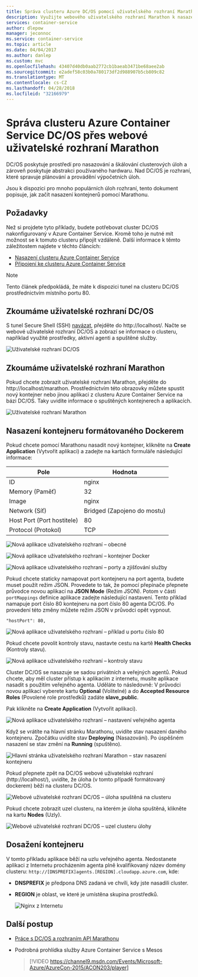 ```yaml
---
title: Správa clusteru Azure DC/OS pomocí uživatelského rozhraní Marathon
description: Využijte webového uživatelského rozhraní Marathon k nasazení kontejnerů do clusteru Azure Container Service.
services: container-service
author: dlepow
manager: jeconnoc
ms.service: container-service
ms.topic: article
ms.date: 04/04/2017
ms.author: danlep
ms.custom: mvc
ms.openlocfilehash: 43407d40db0aab2772cb1baeab3471be68aee2ab
ms.sourcegitcommit: e2adef58c03b0a780173df2d988907b5cb809c82
ms.translationtype: MT
ms.contentlocale: cs-CZ
ms.lasthandoff: 04/28/2018
ms.locfileid: "32166979"
---
```

# <a name="manage-an-azure-container-service-dcos-cluster-through-the-marathon-web-ui"></a>Správa clusteru Azure Container Service DC/OS přes webové uživatelské rozhraní Marathon

DC/OS poskytuje prostředí pro nasazování a škálování clusterových úloh a zároveň poskytuje abstrakci používaného hardwaru. Nad DC/OS je rozhraní, které spravuje plánování a provádění výpočetních úloh.

Jsou k dispozici pro mnoho populárních úloh rozhraní, tento dokument popisuje, jak začít nasazení kontejnerů pomocí Marathonu. 


## <a name="prerequisites"></a>Požadavky
Než si projdete tyto příklady, budete potřebovat cluster DC/OS nakonfigurovaný v Azure Container Service. Kromě toho je nutné mít možnost se k tomuto clusteru připojit vzdáleně. Další informace k těmto záležitostem najdete v těchto článcích:

* [Nasazení clusteru Azure Container Service](container-service-deployment.md)
* [Připojení ke clusteru Azure Container Service](../container-service-connect.md)

> [!NOTE]
> Tento článek předpokládá, že máte k dispozici tunel na clusteru DC/OS prostřednictvím místního portu 80.
>

## <a name="explore-the-dcos-ui"></a>Zkoumáme uživatelské rozhraní DC/OS
S tunel Secure Shell (SSH) [navázat](../container-service-connect.md), přejděte do http://localhost/. Načte se webové uživatelské rozhraní DC/OS a zobrazí se informace o clusteru, například využité prostředky, aktivní agenti a spuštěné služby.

![Uživatelské rozhraní DC/OS](./media/container-service-mesos-marathon-ui/dcos2.png)

## <a name="explore-the-marathon-ui"></a>Zkoumáme uživatelské rozhraní Marathon
Pokud chcete zobrazit uživatelské rozhraní Marathon, přejděte do http://localhost/marathon. Prostřednictvím této obrazovky můžete spustit nový kontejner nebo jinou aplikaci z clusteru Azure Container Service na bázi DC/OS. Taky uvidíte informace o spuštěných kontejnerech a aplikacích.  

![Uživatelské rozhraní Marathon](./media/container-service-mesos-marathon-ui/dcos3.png)

## <a name="deploy-a-docker-formatted-container"></a>Nasazení kontejneru formátovaného Dockerem
Pokud chcete pomocí Marathonu nasadit nový kontejner, klikněte na **Create Application** (Vytvořit aplikaci) a zadejte na kartách formuláře následující informace:

| Pole | Hodnota |
| --- | --- |
| ID |nginx |
| Memory (Paměť) | 32 |
| Image |nginx |
| Network (Síť) |Bridged (Zapojeno do mostu) |
| Host Port (Port hostitele) |80 |
| Protocol (Protokol) |TCP |

![Nová aplikace uživatelského rozhraní – obecné](./media/container-service-mesos-marathon-ui/dcos4.png)

![Nová aplikace uživatelského rozhraní – kontejner Docker](./media/container-service-mesos-marathon-ui/dcos5.png)

![Nová aplikace uživatelského rozhraní – porty a zjišťování služby](./media/container-service-mesos-marathon-ui/dcos6.png)

Pokud chcete staticky namapovat port kontejneru na port agenta, budete muset použít režim JSON. Provedete to tak, že pomocí přepínače přepnete průvodce novou aplikací na **JSON Mode** (Režim JSON). Potom v části `portMappings` definice aplikace zadejte následující nastavení. Tento příklad namapuje port číslo 80 kontejneru na port číslo 80 agenta DC/OS. Po provedení této změny můžete režim JSON v průvodci opět vypnout.

```none
"hostPort": 80,
```

![Nová aplikace uživatelského rozhraní – příklad u portu číslo 80](./media/container-service-mesos-marathon-ui/dcos13.png)

Pokud chcete povolit kontroly stavu, nastavte cestu na kartě **Health Checks** (Kontroly stavu).

![Nová aplikace uživatelského rozhraní – kontroly stavu](./media/container-service-mesos-marathon-ui/dcos_healthcheck.png)

Cluster DC/OS se nasazuje se sadou privátních a veřejných agentů. Pokud chcete, aby měl cluster přístup k aplikacím z internetu, musíte aplikace nasadit s použitím veřejného agenta. Uděláte to následovně: V průvodci novou aplikací vyberete kartu **Optional** (Volitelné) a do **Accepted Resource Roles** (Povolené role prostředků) zadáte **slave_public**.

Pak klikněte na **Create Application** (Vytvořit aplikaci).

![Nová aplikace uživatelského rozhraní – nastavení veřejného agenta](./media/container-service-mesos-marathon-ui/dcos14.png)

Když se vrátíte na hlavní stránku Marathonu, uvidíte stav nasazení daného kontejneru. Zpočátku uvidíte stav **Deploying** (Nasazování). Po úspěšném nasazení se stav změní na **Running** (spuštěno).

![Hlavní stránka uživatelského rozhraní Marathon – stav nasazení kontejneru](./media/container-service-mesos-marathon-ui/dcos7.png)

Pokud přepnete zpět na DC/OS webové uživatelské rozhraní (http://localhost/), uvidíte, že úloha (v tomto případě formátovaný dockerem) běží na clusteru DC/OS.

![Webové uživatelské rozhraní DC/OS – úloha spuštěná na clusteru](./media/container-service-mesos-marathon-ui/dcos8.png)

Pokud chcete zobrazit uzel clusteru, na kterém je úloha spuštěná, klikněte na kartu **Nodes** (Uzly).

![Webové uživatelské rozhraní DC/OS – uzel clusteru úlohy](./media/container-service-mesos-marathon-ui/dcos9.png)

## <a name="reach-the-container"></a>Dosažení kontejneru

V tomto příkladu aplikace běží na uzlu veřejného agenta. Nedostanete aplikaci z Internetu procházením agenta plně kvalifikovaný název domény clusteru: `http://[DNSPREFIX]agents.[REGION].cloudapp.azure.com`, kde:

* **DNSPREFIX** je předpona DNS zadaná ve chvíli, kdy jste nasadili cluster.
* **REGION** je oblast, ve které je umístěna skupina prostředků.

    ![Nginx z Internetu](./media/container-service-mesos-marathon-ui/nginx.png)


## <a name="next-steps"></a>Další postup
* [Práce s DC/OS a rozhraním API Marathonu](container-service-mesos-marathon-rest.md)

* Podrobná prohlídka služby Azure Container Service s Mesos

    > [!VIDEO https://channel9.msdn.com/Events/Microsoft-Azure/AzureCon-2015/ACON203/player]
    > 
